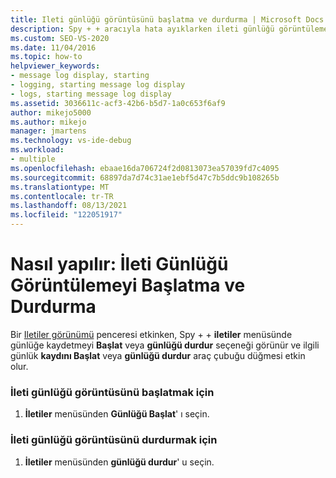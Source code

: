 ```yaml
---
title: Ileti günlüğü görüntüsünü başlatma ve durdurma | Microsoft Docs
description: Spy + + aracıyla hata ayıklarken ileti günlüğü görüntülemeyi başlatma ve durdurma ve Visual Studio anlayın.
ms.custom: SEO-VS-2020
ms.date: 11/04/2016
ms.topic: how-to
helpviewer_keywords:
- message log display, starting
- logging, starting message log display
- logs, starting message log display
ms.assetid: 3036611c-acf3-42b6-b5d7-1a0c653f6af9
author: mikejo5000
ms.author: mikejo
manager: jmartens
ms.technology: vs-ide-debug
ms.workload:
- multiple
ms.openlocfilehash: ebaae16da706724f2d0813073ea57039fd7c4095
ms.sourcegitcommit: 68897da7d74c31ae1ebf5d47c7b5ddc9b108265b
ms.translationtype: MT
ms.contentlocale: tr-TR
ms.lasthandoff: 08/13/2021
ms.locfileid: "122051917"
---
```

# <a name="how-to-start-and-stop-the-message-log-display"></a>Nasıl yapılır: İleti Günlüğü Görüntülemeyi Başlatma ve Durdurma
Bir [Iletiler görünümü](../debugger/messages-view.md) penceresi etkinken, Spy + + **iletiler** menüsünde günlüğe kaydetmeyi **Başlat** veya **günlüğü durdur** seçeneği görünür ve ilgili günlük **kaydını Başlat** veya **günlüğü durdur** araç çubuğu düğmesi etkin olur.

### <a name="to-start-the-message-log-display"></a>İleti günlüğü görüntüsünü başlatmak için

1. **İletiler** menüsünden **Günlüğü Başlat**' ı seçin.

### <a name="to-stop-the-message-log-display"></a>İleti günlüğü görüntüsünü durdurmak için

1. **İletiler** menüsünden **günlüğü durdur**' u seçin.